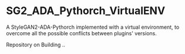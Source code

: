# SG2_ADA_Pythorch_VirtualENV
A StyleGAN2-ADA-Pythorch implemented with a virtual environment, to overcome all the possible conflicts between plugins' versions.

Repository on Building ..
